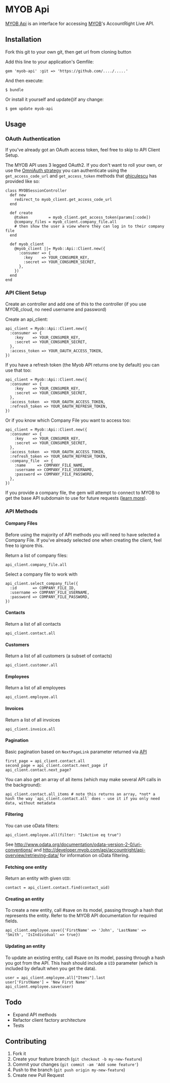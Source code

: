 # MYOB Api

[MYOB Api](https://github.com/davidlumley/myob-api) is an interface for accessing [MYOB](http://developer.myob.com/api/accountright/v2/)'s  AccountRight Live API.

## Installation

Fork this git to your own git, then get url from cloning button

Add this line to your application's Gemfile:

    gem 'myob-api' :git => 'https://github.com/..../.....'

And then execute:

    $ bundle

Or install it yourself and update()if any change:

    $ gem update myob-api

## Usage

### OAuth Authentication

If you've already got an OAuth access token, feel free to skip to API Client Setup.

The MYOB API uses 3 legged OAuth2. If you don't want to roll your own, or use the [OmniAuth strategy](https://github.com/davidlumley/omniauth-myob) you can authenticate using the `get_access_code_url` and `get_access_token` methods that [ghiculescu](https://github.com/ghiculescu) has provided like so:

    class MYOBSessionController  
      def new
        redirect_to myob_client.get_access_code_url
      end

      def create
        @token         = myob_client.get_access_token(params[:code])
        @company_files = myob_client.company_file.all
        # then show the user a view where they can log in to their company file
      end

      def myob_client
        @myob_client ||= Myob::Api::Client.new({
          :consumer => {
            :key    => YOUR_CONSUMER_KEY,
            :secret => YOUR_CONSUMER_SECRET,
          },
        })
      end
    end

### API Client Setup

Create an controller and add one of this to the controller (if you use MYOB_cloud, no need username and password)

Create an api_client:

    api_client = Myob::Api::Client.new({
      :consumer => {
        :key    => YOUR_CONSUMER_KEY,
        :secret => YOUR_CONSUMER_SECRET,
      },
      :access_token => YOUR_OAUTH_ACCESS_TOKEN,
    })

If you have a refresh token (the Myob API returns one by default) you can use that too:

    api_client = Myob::Api::Client.new({
      :consumer => {
        :key    => YOUR_CONSUMER_KEY,
        :secret => YOUR_CONSUMER_SECRET,
      },
      :access_token  => YOUR_OAUTH_ACCESS_TOKEN,
      :refresh_token => YOUR_OAUTH_REFRESH_TOKEN,
    })

Or if you know which Company File you want to access too:

    api_client = Myob::Api::Client.new({
      :consumer => {
        :key    => YOUR_CONSUMER_KEY,
        :secret => YOUR_CONSUMER_SECRET,
      },
      :access_token  => YOUR_OAUTH_ACCESS_TOKEN,
      :refresh_token => YOUR_OAUTH_REFRESH_TOKEN,
      :company_file  => {
        :name     => COMPANY_FILE_NAME,
        :username => COMPANY_FILE_USERNAME,
        :password => COMPANY_FILE_PASSWORD,
      },
    })

If you provide a company file, the gem will attempt to connect to MYOB to get the base API subdomain to use for future requests ([learn more](http://developer.myob.com/api/accountright/best-practice-guides/hypermedia-and-uris/)).

### API Methods

#### Company Files

Before using the majority of API methods you will need to have selected a Company File. If you've already selected one when creating the client, feel free to ignore this.

Return a list of company files:

    api_client.company_file.all

Select a company file to work with

    api_client.select_company_file({
      :id       => COMPANY_FILE_ID,
      :username => COMPANY_FILE_USERNAME,
      :password => COMPANY_FILE_PASSWORD,
    })

####  Contacts

Return a list of all contacts

    api_client.contact.all

#### Customers

Return a list of all customers (a subset of contacts)

    api_client.customer.all

#### Employees

Return a list of all employees

    api_client.employee.all

#### Invoices

Return a list of all invoices

    api_client.invoice.all

#### Pagination

Basic pagination based on `NextPageLink` parameter returned via [API](http://developer.myob.com/api/accountright/api-overview/retrieving-data/)

    first_page = api_client.contact.all
    second_page = api_client.contact.next_page if api_client.contact.next_page?

You can also get an array of all items (which may make several API calls in the background):

    api_client.contact.all_items # note this returns an array, *not* a hash the way `api_client.contact.all` does - use it if you only need data, without metadata

#### Filtering

You can use oData filters:

    api_client.employee.all(filter: "IsActive eq true")

See http://www.odata.org/documentation/odata-version-2-0/uri-conventions/ and http://developer.myob.com/api/accountright/api-overview/retrieving-data/ for information on oData filtering.

#### Fetching one entity

Return an entity with given `UID`:

    contact = api_client.contact.find(contact_uid)

#### Creating an entity

To create a new entity, call #save on its model, passing through a hash that represents the entity. Refer to the MYOB API documentation for required fields.

    api_client.employee.save({'FirstName' => 'John', 'LastName' => 'Smith', 'IsIndividual' => true})

#### Updating an entity

To update an existing entity, call #save on its model, passing through a hash you got from the API. This hash should include a `UID` parameter (which is included by default when you get the data).

    user = api_client.employee.all["Items"].last
    user['FirstName'] = 'New First Name'
    api_client.employee.save(user)


## Todo

* Expand API methods
* Refactor client factory architecture
* Tests


## Contributing

1. Fork it
2. Create your feature branch (`git checkout -b my-new-feature`)
3. Commit your changes (`git commit -am 'Add some feature'`)
4. Push to the branch (`git push origin my-new-feature`)
5. Create new Pull Request
